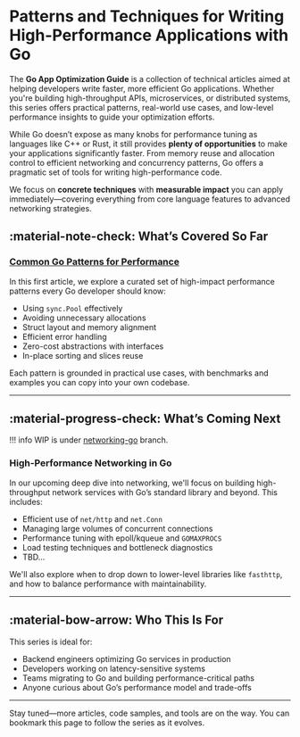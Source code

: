 # Patterns and Techniques for Writing High-Performance Applications with Go

The **Go App Optimization Guide** is a collection of technical articles aimed at helping developers write faster, more efficient Go applications. Whether you're building high-throughput APIs, microservices, or distributed systems, this series offers practical patterns, real-world use cases, and low-level performance insights to guide your optimization efforts.

While Go doesn’t expose as many knobs for performance tuning as languages like C++ or Rust, it still provides **plenty of opportunities** to make your applications significantly faster. From memory reuse and allocation control to efficient networking and concurrency patterns, Go offers a pragmatic set of tools for writing high-performance code.

We focus on **concrete techniques** with **measurable impact** you can apply immediately—covering everything from core language features to advanced networking strategies.

## :material-note-check: What’s Covered So Far

### [Common Go Patterns for Performance](./01-common-patterns/index.md)

In this first article, we explore a curated set of high-impact performance patterns every Go developer should know:

- Using `sync.Pool` effectively
- Avoiding unnecessary allocations
- Struct layout and memory alignment
- Efficient error handling
- Zero-cost abstractions with interfaces
- In-place sorting and slices reuse

Each pattern is grounded in practical use cases, with benchmarks and examples you can copy into your own codebase.

---

## :material-progress-check: What’s Coming Next

!!! info
	WIP is under [networking-go](https://github.com/astavonin/go-optimization-guide/tree/networking-go) branch.

### High-Performance Networking in Go

In our upcoming deep dive into networking, we'll focus on building high-throughput network services with Go’s standard library and beyond. This includes:

- Efficient use of `net/http` and `net.Conn`
- Managing large volumes of concurrent connections
- Performance tuning with epoll/kqueue and `GOMAXPROCS`
- Load testing techniques and bottleneck diagnostics
- TBD...

We'll also explore when to drop down to lower-level libraries like `fasthttp`, and how to balance performance with maintainability.

---

## :material-bow-arrow: Who This Is For

This series is ideal for:

- Backend engineers optimizing Go services in production
- Developers working on latency-sensitive systems
- Teams migrating to Go and building performance-critical paths
- Anyone curious about Go’s performance model and trade-offs

---

Stay tuned—more articles, code samples, and tools are on the way. You can bookmark this page to follow the series as it evolves.
